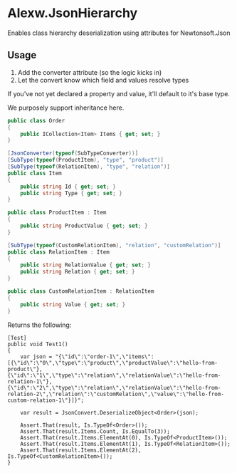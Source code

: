 ﻿# Alexw.JsonHierarchy
Enables class hierarchy deserialization using attributes for Newtonsoft.Json

## Usage

1. Add the converter attribute (so the logic kicks in)
2. Let the convert know which field and values resolve types

If you've not yet declared a property and value, it'll default to it's base type.

We purposely support inheritance here.

```csharp
public class Order
{
    public ICollection<Item> Items { get; set; }
}

[JsonConverter(typeof(SubTypeConverter))]
[SubType(typeof(ProductItem), "type", "product")]
[SubType(typeof(RelationItem), "type", "relation")]
public class Item
{
    public string Id { get; set; }
    public string Type { get; set; }
}

public class ProductItem : Item
{
    public string ProductValue { get; set; }
}

[SubType(typeof(CustomRelationItem), "relation", "customRelation")]
public class RelationItem : Item
{
    public string RelationValue { get; set; }
    public string Relation { get; set; }
}

public class CustomRelationItem : RelationItem
{
    public string Value { get; set; }
}
```

Returns the following:

```
[Test]
public void Test1()
{
    var json = "{\"id\":\"order-1\",\"items\":[{\"id\":\"0\",\"type\":\"product\",\"productValue\":\"hello-from-product\"},{\"id\":\"1\",\"type\":\"relation\",\"relationValue\":\"hello-from-relation-1\"},{\"id\":\"2\",\"type\":\"relation\",\"relationValue\":\"hello-from-relation-2\",\"relation\":\"customRelation\",\"value\":\"hello-from-custom-relation-1\"}]}";

    var result = JsonConvert.DeserializeObject<Order>(json);

    Assert.That(result, Is.TypeOf<Order>());
    Assert.That(result.Items.Count, Is.EqualTo(3));
    Assert.That(result.Items.ElementAt(0), Is.TypeOf<ProductItem>());
    Assert.That(result.Items.ElementAt(1), Is.TypeOf<RelationItem>());
    Assert.That(result.Items.ElementAt(2), Is.TypeOf<CustomRelationItem>());
}
```